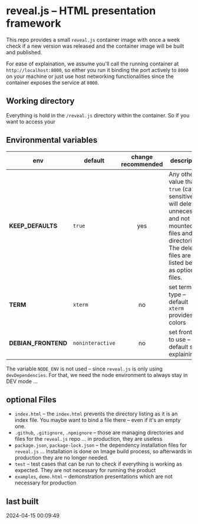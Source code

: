 # reveal.js – HTML presentation framework

This repo provides a small `reveal.js` container image with once a week check if a new version was released and the container image will be built and published.

For ease of explaination, we assume you'll call the running container at `http://localhost:8000`, so either you run it binding the port actively to `8000` on your machine or just use host networking functionalities since the container exposes the service at `8000`.

## Working directory

Everything is hold in the `/reveal.js` directory within the container. So if you want to access your

## Environmental variables

| env                   | default               | change recommended | description |
| --------------------- | --------------------- |:------------------:| ----------- |
| **KEEP\_DEFAULTS**    | `true`                | yes                | Any other value than `true` (case sensitive) will delete unnecessary and not mounted files and directories. The deleted files are listed below as optional files. |
| **TERM**              | `xterm`               | no                 | set terminal type – default `xterm` provides 16 colors |
| **DEBIAN\_FRONTEND**  | `noninteractive`      | no                 | set frontent to use – default self-explaining |


The variable `NODE_ENV` is not used – since `reveal.js` is only using `devDependencies`. For that, we need the node environment to always stay in DEV mode ...

## optional Files

* `index.html` – the `index.html` prevents the directory listing as it is an index file. You maybe want to bind a file there – even if it's an empty one.
* `.github`, `.gitignore`, `.npmignore` – those are managing directories and files for the `reveal.js` repo ... in production, they are useless
* `package.json`, `package-lock.json` – the dependency installation files for `reveal.js` ... Installation is done on Image build process, so afterwards in production they are no longer needed.
* `test` – test cases that can be run to check if everything is working as expected. They are not necessary for running the product
* `examples`, `demo.html` – demonstration presentations which are not necessary for production

## last built

2024-04-15 00:09:49
